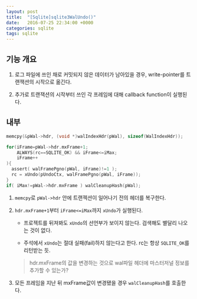 ```yaml
---
layout: post
title:  "[Sqlite]sqlite3WalUndo()"
date:   2016-07-25 22:34:00 +0000
categories: sqlite
tags: sqlite
---
```


## 기능 개요

1. 로그 파일에 쓰인 채로 커밋되지 않은 데이터가 남아있을 경우, write-pointer를 트랜잭션의 시작으로 옮긴다.

2. 추가로 트랜잭션의 시작부터 쓰인 각 프레임에 대해 callback function이 실행된다.

## 내부

```c
memcpy(&pWal->hdr, (void *)walIndexHdr(pWal), sizeof(WalIndexHdr));

for(iFrame=pWal->hdr.mxFrame+1;
    ALWAYS(rc==SQLITE_OK) && iFrame<=iMax;
    iFrame++
){
  assert( walFramePgno(pWal, iFrame)!=1 );
  rc = xUndo(pUndoCtx, walFramePgno(pWal, iFrame));
}
if( iMax!=pWal->hdr.mxFrame ) walCleanupHash(pWal);

```

1. `memcpy`로 `pWal->hdr` 안에 트랜젝션이 일어나기 전의 헤더를 복구한다.

2. `hdr.mxFrame+1`부터 `iFrame<=iMax`까지 `xUndo`가 실행된다.
   - 프로젝트를 뒤져봐도 `xUndo`의 선언부가 보이지 않는다. 검색해도 별달리 나오는 것이 없다.

   - 주석에서 `xUndo`는 절대 실패(fail)하지 않는다고 한다. rc는 항상 `SQLITE_OK`를 리턴받는 듯.

   > hdr.mxFrame의 값을 변경하는 것으로 wal파일 헤더에 마스터저널 정보를 추가할 수 있는가?



3. 모든 프레임을 지난 뒤 mxFrame값이 변경됐을 경우 `walCleanupHash`를 호출한다.
